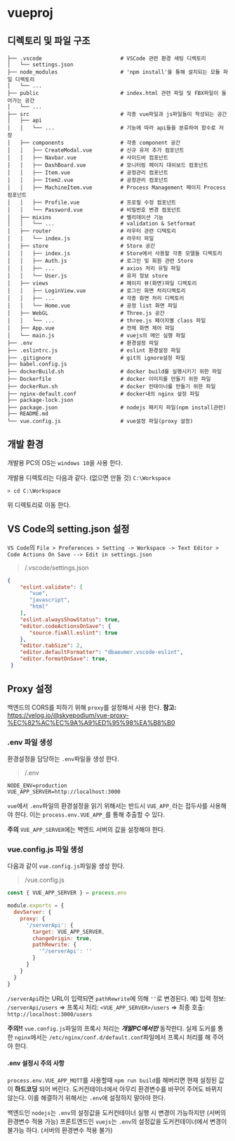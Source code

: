 # vueproj

## 디렉토리 및 파일 구조
```
├── .vscode                         # VSCode 관련 환경 세팅 디렉토리
│   └── settings.json
├── node_modules                    # 'npm install'을 통해 설치되는 모듈 파일 디렉토리
│   └── ...
├── public                          # index.html 관련 파일 및 FBX파일이 들어가는 공간
│   └── ...
├── src                             # 각종 vue파일과 js파일들이 작성되는 공간
│   ├── api                         
│   │   └── ...                     # 기능에 따라 api들을 분류하여 함수로 저장
│   ├── components                  # 각종 component 공간
│   │   ├── CreateModal.vue         # 신규 유저 추가 컴포넌트
│   │   ├── Navbar.vue              # 사이드바 컴포넌트
│   │   ├── DashBoard.vue           # 모니터링 페이지 대쉬보드 컴포넌트 
│   │   ├── Item.vue                # 공정관리 컴포넌트
│   │   ├── Item2.vue               # 공정관리 컴포넌트
│   │   ├── MachineItem.vue         # Process Management 페이지 Process 컴포넌트 
│   │   ├── Profile.vue             # 프로필 수정 컴포넌트
│   │   └── Password.vue            # 비밀번호 변경 컴포넌트
│   ├── mixins                      # 벨리데이션 기능
│   │   └── ...                     # validation & Setformat
│   ├── router                      # 라우터 관련 디텍토리
│   │   └── index.js                # 라우터 파일
│   ├── store                       # Store 공간
│   │   ├── index.js                # Store에서 사용할 각종 모델들 디렉토리
│   │   ├── Auth.js                 # 로그인 및 회원 관련 Store
│   │   ├── ...                     # axios 처리 유틸 파일
│   │   └── User.js                 # 유저 정보 store
│   ├── views                       # 페이지 뷰(화면)파일 디렉토리
│   │   ├── LoginView.vue           # 로그인 화면 처리디렉토리
│   │   ├── ...                     # 각종 화면 처리 디렉토리
│   │   └── Home.vue                # 공정 list 화면 파일
│   ├── WebGL                       # Three.js 공간
│   │   └── ...                     # three.js 페이지별 class 파일 
│   ├── App.vue                     # 전체 화면 제어 파일
│   └── main.js                     # vuejs의 메인 실행 파일
├── .env                            # 환경설정 파일
├── .eslintrc.js                    # eslint 환경설정 파일
├── .gitignore                      # git의 ignore설정 파일
├── babel.config.js
├── dockerBuild.sh                  # docker build를 실행시키기 위한 파일
├── Dockerfile                      # docker 이미지를 만들기 위한 파일
├── dockerRun.sh                    # docker 컨테이너를 만들기 위한 파일
├── nginx-default.conf              # docker내의 nginx 설정 파일
├── package-lock.json
├── package.json                    # nodejs 패키지 파일(npm install관련)
├── README.md
└── vue.config.js                   # vue설정 파일(proxy 설정)
```



## 개발 환경
개발용 PC의 OS는 `windows 10`을 사용 한다.

개발용 디렉토리는 다음과 같다. (없으면 만들 것)
`C:\Workspace`

```console
> cd C:\Workspace
```
위 디렉토리로 이동 한다.


## VS Code의 setting.json 설정
`VS Code`의 `File > Preferences > Setting -> Workspace -> Text Editor > Code Actions On Save --> Edit in settings.json`

> /.vscode/settings.json
```json
{
    "eslint.validate": [
       "vue",
       "javascript",
       "html"
    ],
    "eslint.alwaysShowStatus": true,
    "editor.codeActionsOnSave": {
       "source.fixAll.eslint": true
    },
    "editor.tabSize": 2,
    "editor.defaultFormatter": "dbaeumer.vscode-eslint",
    "editor.formatOnSave": true,
 }
```

## Proxy 설정
백엔드의 CORS를 피하기 위해 `proxy`를 설정해서 사용 한다.
**참고:** https://velog.io/@skyepodium/vue-proxy-%EC%82%AC%EC%9A%A9%ED%95%98%EA%B8%B0

### .env 파일 생성
환경설정을 담당하는 `.env`파일을 생성 한다.
> /.env
```
NODE_ENV=production
VUE_APP_SERVER=http://localhost:3000
```
`vue`에서 `.env`파일의 환경설정을 읽기 위해서는 반드시 `VUE_APP_`라는 접두사를 사용해야 한다.
이는 `process.env.VUE_APP_`를 통해 추출할 수 있다.

**주의** `VUE_APP_SERVER`에는 백엔드 서버의 값을 설정해야 한다.

### vue.config.js 파일 생성
다음과 같이 `vue.config.js`파일을 생성 한다.
> /vue.config.js
```javascript
const { VUE_APP_SERVER } = process.env

module.exports = {
  devServer: {
    proxy: {
      '/serverApi': {
        target: VUE_APP_SERVER,
        changeOrigin: true,
        pathRewrite: {
          '^/serverApi': ''
        }
      }
    }
  }
}
```
`/serverApi`라는 URL이 입력되면 `pathRewrite`에 의해 `''`로 변경된다.
예) 입력 정보: `/serverApi/users` ⇒ 프록시 처리: `<VUE_APP_SERVER>/users`  ⇒ 최종 호출: `http://localhost:3000/users`

**주의!!** `vue.config.js`파일의 프록시 처리는 ***개발PC에서만*** 동작한다. 
실제 도커를 통한 `nginx`에서는 `/etc/nginx/conf.d/default.conf`파일에서  프록시 처리를 해 주어야 한다.




#### .env 설정시 주의 사항
`process.env.VUE_APP_MQTT`를 사용할때 `npm run build`를 해버리면 현재 설정된 값이 **하드코딩** 되어 버린다.
도커컨테이너에서 아무리 환경변수를 바꾸어 주어도 바뀌지 않는다.
이를 해결하기 위해서는 `.env`에 설정하지 말아야 한다.

백엔드인 `nodejs`는 `.env`의 설정값을 도커컨테이너 실행 시 변경이 가능하지만 (서버의 환경변수 적용 가능)
프론트엔드인 `vuejs`는 `.env`의 설정값을 도커컨테이너에서 변경이 불가능 하다. (서버의 환경변수 적용 불가)




